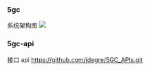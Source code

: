 ### 5gc

系统架构图
![](http://cdn1.ccidcom.com/attach/image/20190624/1561353567882863.jpg)

### 5gc-api

接口 api
https://github.com/jdegre/5GC_APIs.git

